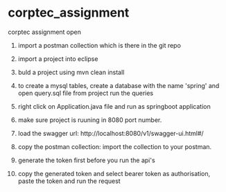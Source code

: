 # corptec_assignment

corptec assignment
open 
1. import a postman collection which is there in the git repo
2. import a project into eclipse
3. buld a project using mvn clean install
4. to create a mysql tables,  create a database with the name 'spring' and  open query.sql file from project run the queries
4. right click on Application.java file and run as springboot application
5. make sure project is ruuning in 8080 port number.
7. load the swagger url: http://localhost:8080/v1/swagger-ui.html#/

8. copy the postman collection: 
   import the collection to your postman.
9. generate the token first before you run the api's
10. copy the generated token and select bearer token as authorisation, paste the token and run the request
